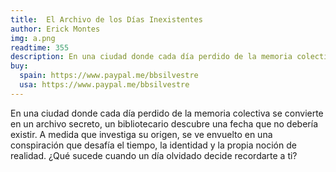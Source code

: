 ```yaml
---
title:  El Archivo de los Días Inexistentes
author: Erick Montes
img: a.png
readtime: 355
description: En una ciudad donde cada día perdido de la memoria colectiva se convierte en un archivo secreto
buy:
  spain: https://www.paypal.me/bbsilvestre
  usa: https://www.paypal.me/bbsilvestre
---
```


En una ciudad donde cada día perdido de la memoria colectiva se convierte en un archivo secreto, un bibliotecario descubre una fecha que no debería existir. A medida que investiga su origen, se ve envuelto en una conspiración que desafía el tiempo, la identidad y la propia noción de realidad. ¿Qué sucede cuando un día olvidado decide recordarte a ti?